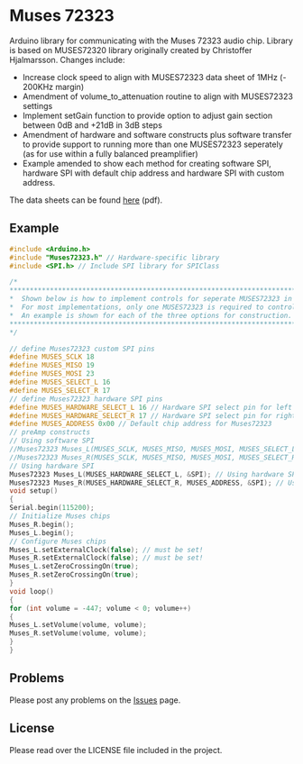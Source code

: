 # Muses 72323

Arduino library for communicating with the Muses 72323 audio chip.
Library is based on MUSES72320 library originally created by Christoffer Hjalmarsson.
Changes include:
* Increase clock speed to align with MUSES72323 data sheet of 1MHz (- 200KHz margin)
* Amendment of volume_to_attenuation routine to align with MUSES72323 settings
* Implement setGain function to provide option to adjust gain section between 0dB and +21dB in 3dB steps
* Amendment of hardware and software constructs plus software transfer to provide support to running more than one MUSES72323 seperately (as for use within a fully balanced preamplifier)
* Example amended to show each method for creating software SPI, hardware SPI with default chip address and hardware SPI with custom address.

The data sheets can be found [here](https://www.nisshinbo-microdevices.co.jp/en/pdf/datasheet/MUSES72323_E.pdf) (pdf).

## Example

```c++
#include <Arduino.h>
#include "Muses72323.h" // Hardware-specific library
#include <SPI.h> // Include SPI library for SPIClass

/*
***********************************************************************************************************************************
*  Shown below is how to implement controls for seperate MUSES72323 in left and right channels as in a fully balanced preamplifier.
*  For most implementations, only one MUSES72323 is required to control both left and right channels.
*  An example is shown for each of the three options for construction.
***********************************************************************************************************************************
*/

// define Muses72323 custom SPI pins
#define MUSES_SCLK 18
#define MUSES_MISO 19
#define MUSES_MOSI 23
#define MUSES_SELECT_L 16
#define MUSES_SELECT_R 17
// define Muses72323 hardware SPI pins
#define MUSES_HARDWARE_SELECT_L 16 // Hardware SPI select pin for left channel
#define MUSES_HARDWARE_SELECT_R 17 // Hardware SPI select pin for right channel
#define MUSES_ADDRESS 0x00 // Default chip address for Muses72323
// preAmp constructs
// Using software SPI
//Muses72323 Muses_L(MUSES_SCLK, MUSES_MISO, MUSES_MOSI, MUSES_SELECT_L, MUSES_ADDRESS); // Using software SPI
//Muses72323 Muses_R(MUSES_SCLK, MUSES_MISO, MUSES_MOSI, MUSES_SELECT_R, MUSES_ADDRESS); // Using software SPI
// Using hardware SPI
Muses72323 Muses_L(MUSES_HARDWARE_SELECT_L, &SPI); // Using hardware SPI and default address
Muses72323 Muses_R(MUSES_HARDWARE_SELECT_R, MUSES_ADDRESS, &SPI); // Using hardware SPI and custom address
void setup()
{
Serial.begin(115200);
// Initialize Muses chips
Muses_R.begin();
Muses_L.begin();
// Configure Muses chips
Muses_L.setExternalClock(false); // must be set!
Muses_R.setExternalClock(false); // must be set!
Muses_L.setZeroCrossingOn(true);
Muses_R.setZeroCrossingOn(true);
}
void loop()
{
for (int volume = -447; volume < 0; volume++)
{
Muses_L.setVolume(volume, volume);
Muses_R.setVolume(volume, volume);
}
}

```

## Problems

Please post any problems on the [Issues](https://github.com/GeoffWebster/Muses72323) page.

## License

Please read over the LICENSE file included in the project.
